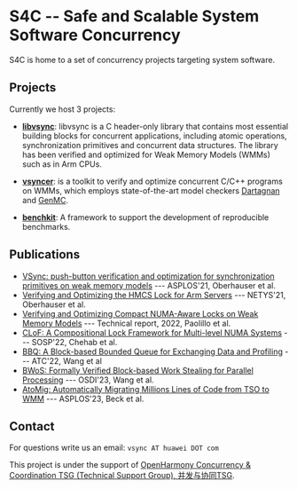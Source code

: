 # S4C -- Safe and Scalable System Software Concurrency

S4C is home to a set of concurrency projects targeting system software.

## Projects

Currently we host 3 projects:

- **[libvsync]**:
libvsync is a C header-only library that contains most essential building blocks for concurrent applications,
including atomic operations, synchronization primitives and concurrent data structures.
The library has been verified and optimized for Weak Memory Models (WMMs) such as in Arm CPUs.

- **[vsyncer]**: is a toolkit to verify and optimize concurrent C/C++ programs on WMMs,
which employs state-of-the-art model checkers [Dartagnan][] and [GenMC][].

- **[benchkit]**: A framework to support the development of reproducible benchmarks.

[libvsync]: https://github.com/open-s4c/libvsync
[vsyncer]: https://github.com/open-s4c/vsyncer
[benchkit]: https://github.com/open-s4c/benchkit

## Publications

- [VSync: push-button verification and optimization for synchronization primitives on weak memory models](https://dl.acm.org/doi/10.1145/3445814.3446748) --- ASPLOS'21, Oberhauser et al.
- [Verifying and Optimizing the HMCS Lock for Arm Servers](https://link.springer.com/chapter/10.1007/978-3-030-91014-3_17) --- NETYS'21, Oberhauser et al.
- [Verifying and Optimizing Compact NUMA-Aware Locks on Weak Memory Models](https://arxiv.org/abs/2111.1524) --- Technical report, 2022, Paolillo et al.
- [CLoF: A Compositional Lock Framework for Multi-level NUMA Systems](https://dl.acm.org/doi/10.1145/3477132.3483557) --- SOSP'22, Chehab et al.
- [BBQ: A Block-based Bounded Queue for Exchanging Data and Profiling](https://www.usenix.org/conference/atc22/presentation/wang-jiawei) --- ATC'22, Wang et al
- [BWoS: Formally Verified Block-based Work Stealing for Parallel Processing](https://www.usenix.org/conference/osdi23/presentation/wang-jiawei) --- OSDI'23, Wang et al.
- [AtoMig: Automatically Migrating Millions Lines of Code from TSO to WMM](https://dl.acm.org/doi/abs/10.1145/3575693.3579849) --- ASPLOS'23, Beck et al.


## Contact

For questions write us an email: `vsync AT huawei DOT com`

This project is under the support of [OpenHarmony Concurrency & Coordination TSG (Technical Support Group), 并发与协同TSG][tsg].

[tsg]: https://www.openharmony.cn/techCommittee/aboutTSG
[publication]: https://dl.acm.org/doi/abs/10.1145/3445814.3446748
[Dartagnan]: https://github.com/hernanponcedeleon/Dat3M
[GenMC]: https://github.com/MPI-SWS/genmc

